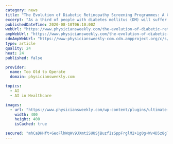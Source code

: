 ```yaml
---
category: news
title: "The Evolution of Diabetic Retinopathy Screening Programmes: A Chronology of Retinal Photography from 35 mm Slides to Artificial Intelligence."
excerpt: "As a third of people with diabetes mellitus (DM) will suffer the microvascular complications of diabetic retinopathy (DR) and therapeutic options can effectively prevent visual impairment, systematic screening has substantially reduced disease burden in developed countries."
publishedDateTime: 2020-08-10T06:10:00Z
webUrl: "https://www.physiciansweekly.com/the-evolution-of-diabetic-retinopathy-screening-programmes-a-chronology-of-retinal-photography-from-35-mm-slides-to-artificial-intelligence/"
ampWebUrl: "https://www.physiciansweekly.com/the-evolution-of-diabetic-retinopathy-screening-programmes-a-chronology-of-retinal-photography-from-35-mm-slides-to-artificial-intelligence/amp/"
cdnAmpWebUrl: "https://www-physiciansweekly-com.cdn.ampproject.org/c/s/www.physiciansweekly.com/the-evolution-of-diabetic-retinopathy-screening-programmes-a-chronology-of-retinal-photography-from-35-mm-slides-to-artificial-intelligence/amp/"
type: article
quality: 24
heat: 24
published: false

provider:
  name: Too Old to Operate
  domain: physiciansweekly.com

topics:
  - AI
  - AI in Healthcare

images:
  - url: "https://www.physiciansweekly.com/wp-content/plugins/ultimate-member/assets/img/default_avatar.jpg"
    width: 400
    height: 400
    isCached: true

secured: "mhCaDHHft+GeoFlhWqWv9JXmtiSUUSjBuzfIzSppFrglM2+1g0g+Wv4D5z8gTPtE7YAYlMOfSr1j2TRPg+fxnNVREVJ9vKLea658pbgh6N+GTKOCWYTRHhVhxDm2Slr3jRMVbhs06Vsri1E8nKglUyjtPLEGxNc5yLoutDGNTgxHklnJ5+eOgBfnQSjwo/xq/5OGWy9mFSkpF5aHPInmMbnEGvnDWcD4ZeKJN+nakYB/aHsDGJzsmwWWTNv5UtN+53aV0wtvko04Zh/Pg+dflW+y6TjcIQ3KvB/4KBDOKNMM7QqKwTROZUCUDIZdzLtQ62xZW6MESaQnJinm94wGhQ==;mhfQj31M8rh7340eumn+Kw=="
---
```


